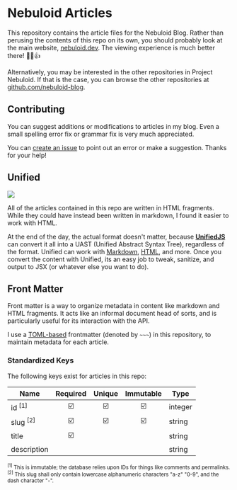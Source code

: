 # Nebuloid Articles
This repository contains the article files for the Nebuloid Blog.
Rather than perusing the contents of this repo on its own, you should probably look at the main website, [nebuloid.dev](https://nebuloid.dev).
The viewing experience is much better there!
📰😁👍

Alternatively, you may be interested in the other repositories in Project Nebuloid.
If that is the case, you can browse the other repositories at [github.com/nebuloid-blog](https://github.com/nebuloid-blog).

## Contributing
You can suggest additions or modifications to articles in my blog.
Even a small spelling error fix or grammar fix is very much appreciated.

You can [create an issue](https://github.com/nebuloid-blog/articles/issues/new) to point out an error or make a suggestion.
Thanks for your help!

## Unified
![](https://raw.githubusercontent.com/unifiedjs/unified/93862e5/logo.svg?sanitize=true)

All of the articles contained in this repo are written in HTML fragments.
While they could have instead been written in markdown, I found it easier to work with HTML.

At the end of the day, the actual format doesn't matter, because [**UnifiedJS**](https://unifiedjs.com/) can convert it all into a UAST (Unified Abstract Syntax Tree), regardless of the format.
Unified can work with [Markdown](https://remark.js.org/), [HTML](https://github.com/rehypejs/rehype), and more.
Once you convert the content with Unified, its an easy job to tweak, sanitize, and output to JSX (or whatever else you want to do).

## Front Matter
Front matter is a way to organize metadata in content like markdown and HTML fragments.
It acts like an informal document head of sorts, and is particularly useful for its interaction with the API.

I use a [TOML-based](https://toml.io/en/) frontmatter (denoted by `~~~`) in this repository, to maintain metadata for each article.

### Standardized Keys
The following keys exist for articles in this repo:

| Name              | Required                | Unique                  | Immutable               | Type    |
| ----------------- | :---------------------: | :---------------------: | :---------------------: | ------- |
| id <sup>[1]</sup>   | :ballot_box_with_check: | :ballot_box_with_check: | :ballot_box_with_check: | integer |
| slug <sup>[2]</sup> | :ballot_box_with_check: | :ballot_box_with_check: | :ballot_box_with_check: | string  |
| title             | :ballot_box_with_check: |                         |                         | string  |
| description       |                         |                         |                         | string  |

<small>
	<sup>[1]</sup> This is immutable; the database relies upon IDs for things like comments and permalinks.<br />
	<sup>[2]</sup> This slug shall only contain lowercase alphanumeric characters "a-z" "0-9", and the dash character "-".
</small>
